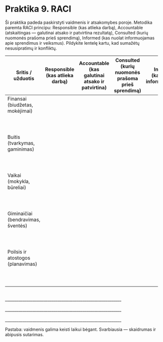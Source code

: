 # Praktika 9. RACI

Ši praktika padeda paskirstyti vaidmenis ir atsakomybes poroje. Metodika paremta RACI principu: Responsible (kas atlieka darbą), Accountable (atskaitingas — galutinai atsako ir patvirtina rezultatą), Consulted (kurių nuomonės prašoma prieš sprendimą), Informed (kas nuolat informuojamas apie sprendimus ir veiksmus). Pildykite lentelę kartu, kad sumažėtų nesusipratimų ir konfliktų.

<style>
    table {
        width: 100%;
    }
</style>
| Sritis / užduotis | Responsible<br/>(kas atlieka darbą) | Accountable<br/>(kas galutinai atsako ir patvirtina) | Consulted<br/>(kurių nuomonės prašoma<br/>prieš sprendimą) | Informed<br/>(kas nuolat informuojamas) |
|---|:--:|:--:|:--:|:--:|
| Finansai (biudžetas, mokėjimai)<br/><br/><br/><br/> |||||
| Buitis (tvarkymas, gaminimas)<br/><br/><br/><br/> |||||
| Vaikai (mokykla, būreliai)<br/><br/><br/><br/> |||||
| Giminaičiai (bendravimas, šventės)<br/><br/><br/><br/> |||||
| Poilsis ir atostogos (planavimas)<br/><br/><br/><br/> |||||

<br/>
____________________________________________________________
<br/><br/>
____________________________________________________________
<br/><br/>
____________________________________________________________

Pastaba: vaidmenis galima keisti laikui bėgant. Svarbiausia — skaidrumas ir abipusis sutarimas.

